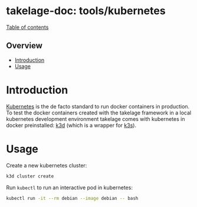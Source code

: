 # takelage-doc: tools/kubernetes

[Table of contents](../../README.md)

## Overview

- [Introduction](#introduction)
- [Usage](#usage)

<a name="introduction"/>

# Introduction

[Kubernetes](https://kubernetes.io)
is the de facto standard to run docker containers in production.
To test the docker containers created with the takelage framework
in a local kubernetes development environment
takelage comes with kubernetes in docker preinstalled:
[k3d](https://k3d.io)
(which is a wrapper for
[k3s](https://k3s.io)).

<a name="usage"/>

# Usage

Create a new kubernetes cluster:

```bash
k3d cluster create
```

Run `kubectl` to run an interactive pod in kubernetes:

```bash
kubectl run -it --rm debian --image debian -- bash
```
